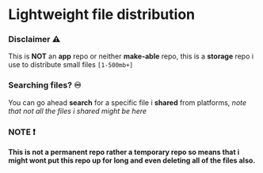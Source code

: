 # Lightweight file distribution
### Disclaimer ⚠️
This is **NOT** an **app** repo or neither **make-able** repo, this is a **storage** repo i use to distribute small files `[1-500mb+]`

### Searching files? ♾️
You can go ahead **search** for a specific file i **shared** from platforms, *note that not all the files i shared might be here* 

### NOTE ❗️
**This is not a permanent repo rather a temporary repo so means that i might wont put this repo up for long and even deleting all of the files also.**
